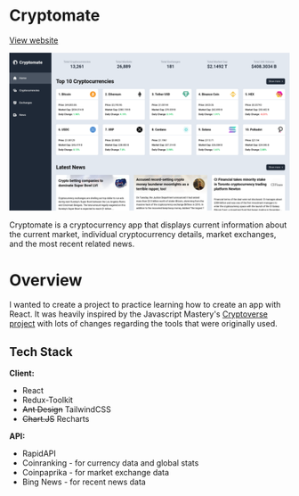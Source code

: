 # Cryptomate

[View website](https://jrlnd-projects-cryptomate.netlify.app/)

![Cryptomate screenshot](/assets/screenshot.png)

Cryptomate is a cryptocurrency app that displays current information about the current market, individual cryptocurrency details, market exchanges, and the most recent related news.

# Overview

I wanted to create a project to practice learning how to create an app with React. It was heavily inspired by the Javascript Mastery's [Cryptoverse project](https://www.youtube.com/watch?v=9DDX3US3kss) with lots of changes regarding the tools that were originally used.

## Tech Stack

**Client:**
- React
- Redux-Toolkit
- ~~Ant Design~~ TailwindCSS
- ~~Chart.JS~~ Recharts

**API:**
- RapidAPI
- Coinranking - for currency data and global stats 
- Coinpaprika - for market exchange data
- Bing News - for recent news data